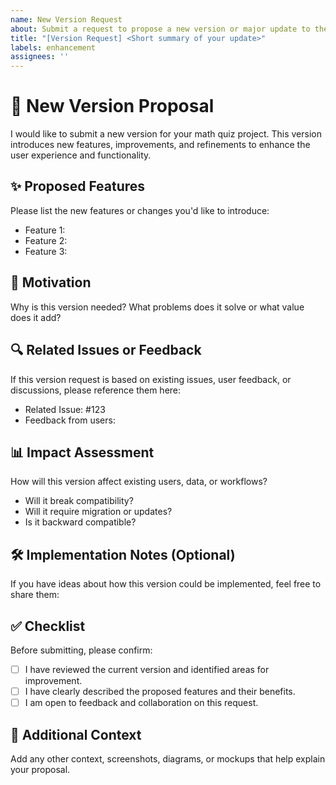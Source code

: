 ```yaml
---
name: New Version Request
about: Submit a request to propose a new version or major update to the math quiz project.
title: "[Version Request] <Short summary of your update>"
labels: enhancement
assignees: ''
---
```

# 📢 New Version Proposal
I would like to submit a new version for your math quiz project. This version introduces new features, improvements, and refinements to enhance the user experience and functionality.

## ✨ Proposed Features
Please list the new features or changes you'd like to introduce:
- Feature 1: <!-- e.g. Add support for timed quizzes -->
- Feature 2: <!-- e.g. Include difficulty levels (easy, medium, hard) -->
- Feature 3: <!-- e.g. Add leaderboard integration -->

## 🧠 Motivation
Why is this version needed? What problems does it solve or what value does it add?
<!-- e.g. The current version lacks customization options for different skill levels. This update will make the quiz more engaging for a broader audience. -->

## 🔍 Related Issues or Feedback
If this version request is based on existing issues, user feedback, or discussions, please reference them here:
- Related Issue: #123
- Feedback from users: <!-- e.g. "We want more variety in question types!" -->

## 📊 Impact Assessment
How will this version affect existing users, data, or workflows?
- Will it break compatibility? <!-- Yes/No -->
- Will it require migration or updates? <!-- Yes/No -->
- Is it backward compatible? <!-- Yes/No -->

## 🛠️ Implementation Notes (Optional)
If you have ideas about how this version could be implemented, feel free to share them:
<!-- e.g. Use a config file to define quiz parameters dynamically. -->

## ✅ Checklist
Before submitting, please confirm:
- [ ] I have reviewed the current version and identified areas for improvement.
- [ ] I have clearly described the proposed features and their benefits.
- [ ] I am open to feedback and collaboration on this request.

## 📝 Additional Context
Add any other context, screenshots, diagrams, or mockups that help explain your proposal.
<!-- e.g. Screenshot of new UI layout, diagram of quiz flow, etc. -->